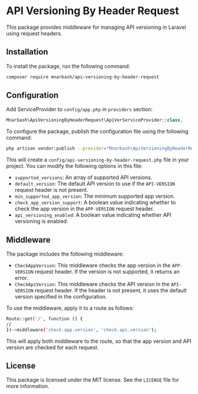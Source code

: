 # API Versioning By Header Request

This package provides middleware for managing API versioning in Laravel using request headers.

## Installation

To install the package, run the following command:
```sh
composer require mnarbash/api-versioning-by-header-request
```

## Configuration

Add ServiceProvider to `config/app.php` in `providers` section:
```php  
Mnarbash\ApiVersioningByHeaderRequest\ApiVerServiceProvider::class,
```

To configure the package, publish the configuration file using the following command:
```sh
php artisan vendor:publish --provider="Mnarbash\ApiVersioningByHeaderRequest\ApiVerServiceProvider" --tag=config
```

This will create a `config/api-versioning-by-header-request.php` file in your project. You can modify the following options in this file:

- `supported_versions`: An array of supported API versions.
- `default_version`: The default API version to use if the `API-VERSION` request header is not present.
- `min_supported_app_version`: The minimum supported app version.
- `check_app_version_support`: A boolean value indicating whether to check the app version in the `APP-VERSION` request header.
- `api_versioning_enabled`: A boolean value indicating whether API versioning is enabled.

## Middleware

The package includes the following middleware:

- `CheckAppVersion`: This middleware checks the app version in the `APP-VERSION` request header. If the version is not supported, it returns an error.
- `CheckApiVersion`: This middleware checks the API version in the `API-VERSION` request header. If the header is not present, it uses the default version specified in the configuration.

To use the middleware, apply it to a route as follows:
```sh
Route::get('/', function () {
//
})->middleware('check.app.version', 'check.api.version');
```

This will apply both middleware to the route, so that the app version and API version are checked for each request.

## License

This package is licensed under the MIT license. See the `LICENSE` file for more information.
